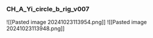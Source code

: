 ### CH_A_Yi_circle_b_rig_v007
![[Pasted image 20241023113954.png]]
![[Pasted image 20241023113948.png]]